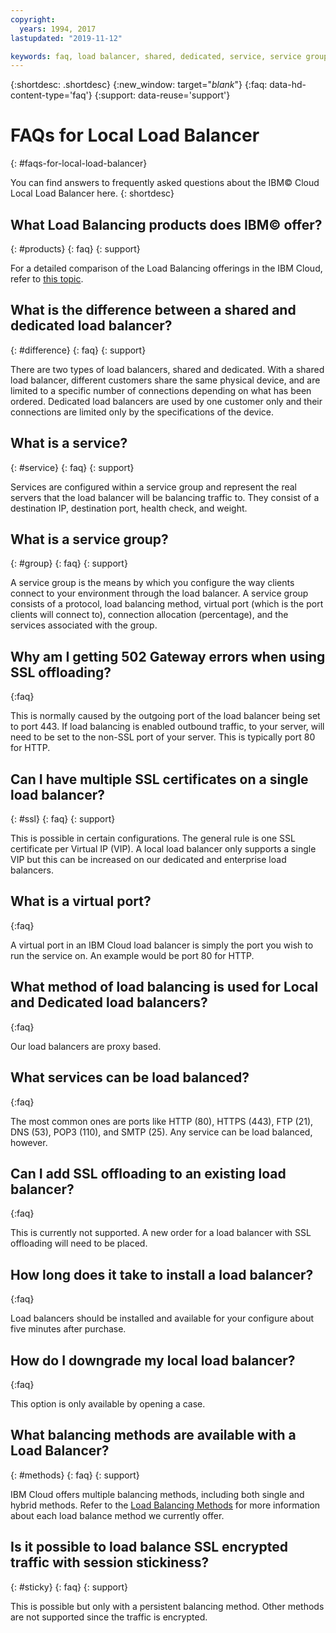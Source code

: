 ```yaml
---
copyright:
  years: 1994, 2017
lastupdated: "2019-11-12"

keywords: faq, load balancer, shared, dedicated, service, service group, support, errors
---
```


{:shortdesc: .shortdesc}
{:new_window: target="_blank_"}
{:faq: data-hd-content-type='faq'}
{:support: data-reuse='support'}

# FAQs for Local Load Balancer
{: #faqs-for-local-load-balancer}

You can find answers to frequently asked questions about the IBM© Cloud Local Load Balancer here.
{: shortdesc}

## What Load Balancing products does IBM© offer?
{: #products}
{: faq}
{: support}

For a detailed comparison of the Load Balancing offerings in the IBM Cloud, refer to [this topic](/docs/loadbalancer-service?topic=loadbalancer-service-explore).

## What is the difference between a shared and dedicated load balancer?
{: #difference}
{: faq}
{: support}

There are two types of load balancers, shared and dedicated. With a shared load balancer, different customers share the same physical device, and are limited to a specific number of connections depending on what has been ordered. Dedicated load balancers are used by one customer only and their connections are limited only by the specifications of the device.

## What is a service?
{: #service}
{: faq}
{: support}

Services are configured within a service group and represent the real servers that the load balancer will be balancing traffic to. They consist of a destination IP, destination port, health check, and weight.

## What is a service group?
{: #group}
{: faq}
{: support}

A service group is the means by which you configure the way clients connect to your environment through the load balancer. A service group consists of a protocol, load balancing method, virtual port (which is the port clients will connect to), connection allocation (percentage), and the services associated with the group.

## Why am I getting 502 Gateway errors when using SSL offloading?
{:faq}

This is normally caused by the outgoing port of the load balancer being set to port 443.  If load balancing is enabled outbound traffic, to your server, will need to be set to the non-SSL port of your server.  This is typically port 80 for HTTP.

## Can I have multiple SSL certificates on a single load balancer?
{: #ssl}
{: faq}
{: support}

This is possible in certain configurations.  The general rule is one SSL certificate per Virtual IP (VIP). A local load balancer only supports a single VIP but this can be increased on our dedicated and enterprise load balancers.

## What is a virtual port?
{:faq}

A virtual port in an IBM Cloud load balancer is simply the port you wish to run the service on. An example would be port 80 for HTTP.

## What method of load balancing is used for Local and Dedicated load balancers?
{:faq}

Our load balancers are proxy based.

## What services can be load balanced?
{:faq}

The most common ones are ports like HTTP (80), HTTPS (443), FTP (21), DNS (53), POP3 (110), and SMTP (25). Any service can be load balanced, however.

## Can I add SSL offloading to an existing load balancer?
{:faq}

This is currently not supported. A new order for a load balancer with SSL offloading will need to be placed.

## How long does it take to install a load balancer?
{:faq}

Load balancers should be installed and available for your configure about five minutes after purchase.

## How do I downgrade my local load balancer?
{:faq}

This option is only available by opening a case.

## What balancing methods are available with a Load Balancer?
{: #methods}
{: faq}
{: support}

IBM Cloud offers multiple balancing methods, including both single and hybrid methods.  Refer to the [Load Balancing Methods](/docs/local-load-balancer?topic=local-load-balancer-load-balancing-methods) for more information about each load balance method we currently offer.

## Is it possible to load balance SSL encrypted traffic with session stickiness?
{: #sticky}
{: faq}
{: support}

This is possible but only with a persistent balancing method. Other methods are not supported since the traffic is encrypted.
